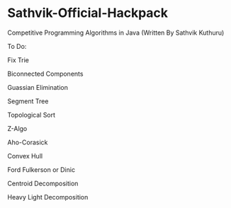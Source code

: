 # Sathvik-Official-Hackpack
Competitive Programming Algorithms in Java (Written By Sathvik Kuthuru)


To Do:

Fix Trie

Biconnected Components

Guassian Elimination

Segment Tree

Topological Sort

Z-Algo

Aho-Corasick

Convex Hull

Ford Fulkerson or Dinic

Centroid Decomposition

Heavy Light Decomposition
